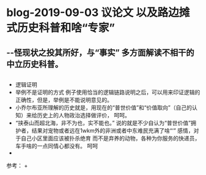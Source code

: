 # blog-2019-09-03  议论文 以及路边摊式历史科普和啥“专家”
##  --怪现状之投其所好，与“事实” 多方面解读不相干的中立历史科普。

 
## 
+ 逻辑证明 
+ 举例不是证明的方式 例子使用恰当的逻辑链路说明之后，可以用来印证逻辑的正确性，但是，举例是不能说明意见的。
+ 小乔尔布亚所理解的历史就是，用现在的“普世价值”和“价值取向”（自己的认知）来给历史上的人物政治选择做评价， 呵呵。
+  “挟泰山而超北海，非不为也，实不能也。” 说的就是不少自认为“普世价值”拥护者，结果对宠物或者远在1wkm外的非洲或者中东难民充满了啥“‘”
感情，对于自己小区里面应该被扑杀绝育 而不是弃养的动物，各种为你服务的快递员，车手啥的一点同情心都没有。 呵呵
+  




参考：
+ 
